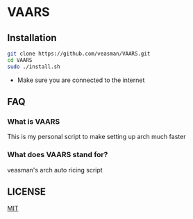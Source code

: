 # VAARS

## Installation

```bash
git clone https://github.com/veasman/VAARS.git
cd VAARS
sudo ./install.sh
```
- Make sure you are connected to the internet

## FAQ

### What is VAARS
This is my personal script to make setting up arch much faster

### What does VAARS stand for?
veasman's arch auto ricing script

## LICENSE
[MIT](https://choosealicense.com/licenses/gpl-3.0/#)

